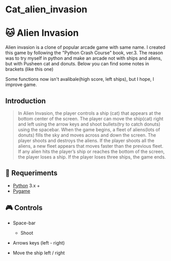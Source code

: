 # Cat_alien_invasion

# :cat: Alien Invasion
Alien invasion is a clone of popular arcade game with same name.
I created this game by following the "Python Crash Course" book, ver.3. 
The reason was to try myself in python and make an arcade not with ships
and aliens, but with Pusheen cat and donuts. Below you can find some notes
in brackets (like this one) 

Some functions now isn't avalibale(high score, left ships), but I hope, I improve game.

##  Introduction
> In Alien Invasion, the player controls a ship (cat) that appears at
the bottom center of the screen. The player can move the ship(cat)
right and left using the arrow keys and shoot bullets(try to catch donuts) using the
spacebar. When the game begins, a fleet of aliens(lots of donuts) fills the sky
and moves across and down the screen. The player shoots and
destroys the aliens. If the player shoots all the aliens, a new fleet
appears that moves faster than the previous fleet. If any alien hits
the player’s ship or reaches the bottom of the screen, the player
loses a ship. If the player loses three ships, the game ends.

## 🔧 Requeriments
- [Python](https://www.python.org/) 3.x +
- [Pygame](https://www.pygame.org/)

## :video_game: Controls

- Space-bar
  - Shoot

- Arrows keys (left - right)
- Move the ship left / right
